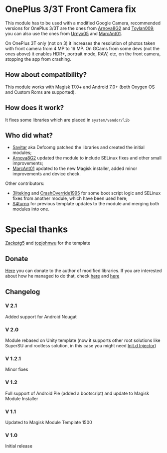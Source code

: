 # OnePlus 3/3T Front Camera fix

This module has to be used with a modified Google Camera, recommended versions for OnePlus 3/3T are the ones from [Arnova8G2](https://www.celsoazevedo.com/files/android/google-camera/dev-arnova8G2/) and [Toylan009](https://www.celsoazevedo.com/files/android/google-camera/dev-tolyan009/); you can also use the ones from [Urnyx05](https://www.celsoazevedo.com/files/android/google-camera/dev-urnyx05/) and [MarcAnt01](https://www.celsoazevedo.com/files/android/google-camera/dev-marcant01/).

On OnePlus 3T only (not on 3) it increases the resolution of photos taken with front camera from 4 MP to 16 MP.
On GCams from some devs (not the ones above) it enables HDR+, portrait mode, RAW, etc, on the front camera, stopping the app from crashing.

## How about compatibility?

This module works with Magisk 17.0+ and Android 7.0+ (both Oxygen OS and Custom Roms are supported).

## How does it work?

It fixes some libraries which are placed in ``` system/vendor/lib ```

## Who did what?

- [Savitar](https://forum.xda-developers.com/member.php?u=377973) aka Defcomg patched the libraries and created the initial modules;
- [Arnova8G2](https://forum.xda-developers.com/member.php?u=4860033) updated the module to include SELinux fixes and other small improvements;
- [MarcAnt01](https://forum.xda-developers.com/member.php?u=9262827) updated to the new Magisk installer, added minor improvements and device check.

Other contributors:
- [3liteking](https://forum.xda-developers.com/member.php?u=7606633) and [CrashOverride1995](https://forum.xda-developers.com/member.php?u=4691396) for some boot script logic and SELinux fixes from another module, which have been used here;
- [S4turno](https://forum.xda-developers.com/member.php?u=4487956) for previous template updates to the module and merging both modules into one.

# Special thanks

[Zackptg5](https://github.com/Zackptg5) and [topjohnwu](https://github.com/topjohnwu) for the template

## Donate
[Here](https://www.paypal.me/GeorgeKiarie) you can donate to the author of modified libraries. If you are interested about how he managed to do that, check [here](https://www.celsoazevedo.com/files/android/f/defcomg_imx179.mp4) and [here](https://www.celsoazevedo.com/files/android/f/defcomg_imx371.mp4)

## Changelog

### V 2.1

Added support for Android Nougat

### V 2.0
Module rebased on Unity template (now it supports other root solutions like SuperSU and rootless solution, in this case you might need [Init.d Injector](https://forum.xda-developers.com/android/software-hacking/mod-universal-init-d-injector-wip-t3692105))

### V 1.2.1

Minor fixes

### V 1.2

Full support of Android Pie (added a bootscript) and update to Magisk Module Installer

### V 1.1

Updated to Magisk Module Template 1500

### V 1.0

Initial release
